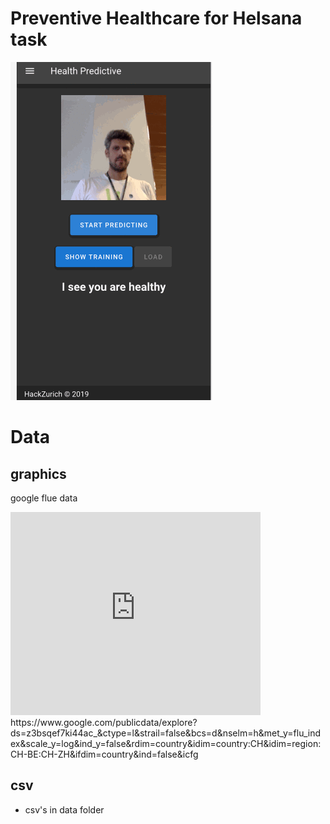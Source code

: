 # Preventive Healthcare for Helsana task
![Demo](data/HackZurich2019.gif)

# Data

## graphics
google flue data

<iframe width="400" height="325" frameborder="0" scrolling="no" marginwidth="0" marginheight="0" src="https://www.google.com/publicdata/embed?ds=z3bsqef7ki44ac_&amp;ctype=l&amp;strail=false&amp;bcs=d&amp;nselm=h&amp;met_y=flu_index&amp;scale_y=lin&amp;ind_y=false&amp;rdim=country&amp;idim=country:CH&amp;idim=region:CH-BE:CH-ZH&amp;ifdim=country&amp;hl=en_US&amp;dl=en_US&amp;ind=false"></iframe>
https://www.google.com/publicdata/explore?ds=z3bsqef7ki44ac_&ctype=l&strail=false&bcs=d&nselm=h&met_y=flu_index&scale_y=log&ind_y=false&rdim=country&idim=country:CH&idim=region:CH-BE:CH-ZH&ifdim=country&ind=false&icfg

## csv
+ csv's in data folder
